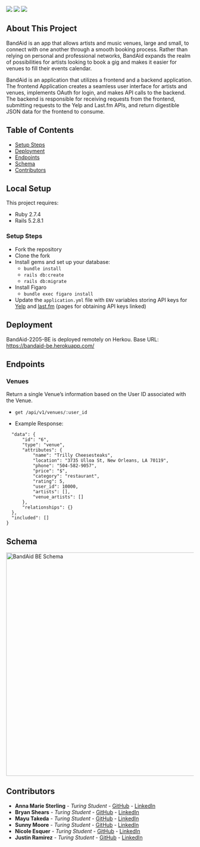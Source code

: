 ![](https://img.shields.io/badge/Rails-5.2.8.1-informational?style=flat&logo=<LOGO_NAME>&logoColor=white&color=2bbc8a)
![](https://img.shields.io/badge/Ruby-2.7.4-red) ![](https://travis-ci.com/Relocate08/Relocate-Back-End-Rails.svg?branch=main)
## About This Project
BandAid is an app that allows artists and music venues, large and small, to connect with one another through a smooth booking process. Rather than relying on personal and professional networks, BandAid expands the realm of possibilities for artists looking to book a gig and makes it easier for venues to fill their events calendar. 

BandAid is an application that utilizes a frontend and a backend application. The frontend Application creates a seamless user interface for artists and venues, implements OAuth for login, and makes API calls to the backend. The backend is responsible for receiving requests from the frontend, submitting requests to the Yelp and Last.fm APIs, and return digestible JSON data for the frontend to consume. 

## Table of Contents 
* [Setup Steps](https://github.com/BandAid-2205/bandaid-2205-be/blob/main/README.md#local-setup)
* [Deployment](https://github.com/BandAid-2205/bandaid-2205-be/blob/main/README.md#deployment)
* [Endpoints](https://github.com/BandAid-2205/bandaid-2205-be/blob/main/README.md#endpoints)
* [Schema](https://github.com/BandAid-2205/bandaid-2205-be/blob/main/README.md#schema)
* [Contributors](https://github.com/BandAid-2205/bandaid-2205-be/blob/main/README.md#contributors)

## Local Setup
This project requires: 
 * Ruby 2.7.4 
 * Rails 5.2.8.1
### Setup Steps
 * Fork the repository 
 * Clone the fork
 * Install gems and set up your database: 
   * `bundle install`
   * `rails db:create`
   * `rails db:migrate` 
 * Install Figaro
   * `bundle exec figaro install`
 * Update the `application.yml` file with `ENV` variables storing API keys for [Yelp](https://www.yelp.com/developers/documentation/v3/get_started) and [last.fm](https://www.last.fm/api/show/artist.getInfo) (pages for obtaining API keys linked)
## Deployment 
  BandAid-2205-BE is deployed remotely on Herkou. 
  Base URL: https://bandaid-be.herokuapp.com/
## Endpoints 
### Venues 
 Return a single Venue’s information based on the User ID associated with the Venue. 
   * `get /api/v1/venues/:user_id`

 * Example Response: 
  ```{
    "data": {
        "id": "6",
        "type": "venue",
        "attributes": {
            "name": "Trilly Cheesesteaks",
            "location": "3735 Ulloa St, New Orleans, LA 70119",
            "phone": "504-582-9057",
            "price": "$",
            "category": "restaurant",
            "rating": 5,
            "user_id": 10000,
            "artists": [],
            "venue_artists": []
        },
        "relationships": {}
    },
    "included": []
  }
  ```

## Schema 
<img width="600" alt="BandAid BE Schema" src="https://user-images.githubusercontent.com/101689311/191354037-5b5657d5-4d30-4ddd-b9f9-53d035d491f4.png">

## Contributors 

- **Anna Marie Sterling** - *Turing Student* - [GitHub](https://github.com/AMSterling) - [LinkedIn](https://www.linkedin.com/in/sterling-316a6223a/)
- **Bryan Shears** - *Turing Student* - [GitHub](https://github.com/b-shears) - [LinkedIn](https://github.com/b-shears)
- **Mayu Takeda** - *Turing Student* - [GitHub](https://github.com/okayama-mayu) - [LinkedIn](https://www.linkedin.com/in/mayu-takeda/)
- **Sunny Moore** - *Turing Student* - [GitHub](https://github.com/sunny-moore) - [LinkedIn](https://www.linkedin.com/in/sunny-moore/)
- **Nicole Esquer** - *Turing Student* - [GitHub](https://github.com/nicole-esquer) - [LinkedIn](https://www.linkedin.com/in/nicole-esquer/)
- **Justin Ramirez** - *Turing Student* - [GitHub](https://github.com/jusrez) - [LinkedIn](https://www.linkedin.com/in/jusrez/)


